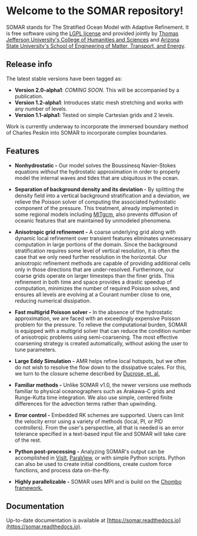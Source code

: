 Welcome to the SOMAR repository!
=====

SOMAR stands for The Stratified Ocean Model with Adaptive Refinement. It is free software using the [LGPL license](https://www.gnu.org/licenses/lgpl-2.1.html 'The GNU Lesser General Public License, version 2.1 applies.') and provided jointly by [Thomas Jefferson University's College of Humanities and Sciences](https://www.jefferson.edu/academics/colleges-schools-institutes/humanities-sciences.html 'TJU\'s CHS website') and [Arizona State University's School of Engineering of Matter, Transport, and Energy](https://semte.engineering.asu.edu/ 'ASU Engineering website').

Release info
-----
The latest stable versions have been tagged as:
- **Version 2.0-alpha1**: _COMING SOON_. This will be accompanied by a publication.
- **Version 1.2-alpha1**: Introduces static mesh stretching and works with any number of levels.
- **Version 1.1-alpha1**: Tested on simple Cartesian grids and 2 levels.

Work is currently underway to incorporate the immersed boundary method of Charles Peskin into SOMAR to incorporate complex boundaries.


Features
-----
- **Nonhydrostatic -** Our model solves the Boussinesq Navier-Stokes equations *without* the hydrostatic approximation in order to properly model the internal waves and tides that are ubiquitous in the ocean.


- **Separation of background density and its deviation -** By splitting the density field into a vertical background stratification and a deviation, we relieve the Poisson solver of computing the associated hydrostatic component of the pressure. This treatment, already implemented in some regional models including [MITgcm](http://mitgcm.org/ 'The MITgcm website'), also prevents diffusion of oceanic features that are maintained by unmodeled phenomena.


- **Anisotropic grid refinement -** A coarse underlying grid along with dynamic local refinement over transient features eliminates unnecessary computation in large portions of the domain. Since the background stratification requires some level of vertical resolution, it is often the case that we only need further resolution in the horizontal. Our anisotropic refinement methods are capable of providing additional cells only in those directions that are under-resolved. Furthermore, our coarse grids operate on larger timesteps than the finer grids. This refinement in both time and space provides a drastic speedup of computation, minimizes the number of required Poisson solves, and ensures all levels are evolving at a Courant number close to one, reducing numerical dissipation.


- **Fast multigrid Poisson solver -** In the absence of the hydrostatic approximation, we are faced with an exceedingly expensive Poisson problem for the pressure. To relieve the computational burden, SOMAR is equipped with a multigrid solver that can reduce the condition number of anisotropic problems using semi-coarsening. The most effective coarsening strategy is created automatically, without asking the user to tune parameters.


- **Large Eddy Simulation -** AMR helps refine local hotspots, but we often do not wish to resolve the flow down to the dissipative scales. For this, we turn to the closure scheme described by [Ducrose, et. al.](https://www.cambridge.org/core/journals/journal-of-fluid-mechanics/article/abs/largeeddy-simulation-of-transition-to-turbulence-in-a-boundary-layer-developing-spatially-over-a-flat-plate/C277DE968A1FD929D3CB05FDBC434AAD)

- **Familiar methods -** Unlike SOMAR v1.0, the newer versions use methods familiar to physical oceanographers such as Arakawa-C grids and Runge-Kutta time integration. We also use simple, centered finite differences for the advection terms rather than upwinding.

- **Error control -** Embedded RK schemes are supported. Users can limit the velocity error using a variety of methods (local, PI, or PID controllers). From the user's perspective, all that is needed is an error tolerance specified in a text-based input file and SOMAR will take care of the rest.

- **Python post-processing -** Analyzing SOMAR's output can be accomplished in [VisIt](https://visit-dav.github.io/visit-website/index.html 'The VisIt website'), [ParaView](https://www.paraview.org/ 'The ParaView website'), or with simple Python scripts. Python can also be used to create initial conditions, create custom force functions, and process data on-the-fly.

- **Highly parallelizable -** SOMAR uses MPI and is build on the [Chombo framework.](https://commons.lbl.gov/display/chombo/Chombo+-+Software+for+Adaptive+Solutions+of+Partial+Differential+Equations)


<!-- Software prerequisites
-----
TODO


Compilation
-----
TODO


Taking a test drive
-----
Before creating your own simulation, you should successfully test one of the packaged simulations that come with the solver. In the `exec` folder, you will see several input files. Each of these files are targeted to run a specific problem on a specific machine and are identified accordingly (`inputs.problem.machine`). As a rule, an input file for machine A should never be altered to work on machine B. So if we want to run, say, the lock exchange demo problem on a machine called HAL, we should first copy one of the lock exchange input files to `inputs.LockExchange.HAL`, and then edit it as we please.

Open this new file and look for the following lines (it's okay if some of them are missing).

```
# amr.restart_file = chkpt_000010.2d.hdf5
# plot.plot_prefix = plot_
# plot.checkpoint_prefix = chkpt_
# plot.plot_period = 0.1
plot.plot_interval = 1
plot.checkpoint_interval = 100
```
In this listing, several of the lines are commented out with a `#`. This usually means we either do not want a particular feature or we are happy with the default values. In this case, we do not want to restart a simulation from a saved state and we are happy with the default file name prefixes. As you can see, all plot files will be prefixed with `plot_` and all checkpoint files (files used to restart a simulation) will be prefixed with `chkpt_`. If we want the plot files to go into a different directory, we can uncomment the plot\_prefix line to read `plot.plot_prefix = /home/user/myPlotFolder/plot_`. Other input parameters can similarly be altered as you see fit.

With your code compiled and input file prepared, you are now ready to run the lock exchange demo. To run the demo in serial, use `./somar2d.[config].OPTHIGH.MPI.ex inputs.LockExchange.HAL`. To run this simulation in parallel over 8 processors, use `mpirun -np 8 ./somar2d.[config].OPTHIGH.MPI.ex inputs.LockExchange.HAL`. The result should be two sets of [HDF5](http://www.hdfgroup.org/HDF5/ 'The HDF group website') files -- one set of checkpoint files that are used to restart a simulation, and one set of plot files that can be viewed in [VisIt](https://wci.llnl.gov/simulation/computer-codes/visit 'The VisIt webpage'). -->


Documentation
-----
Up-to-date documentation is available at [https://somar.readthedocs.io](https://somar.readthedocs.io).
